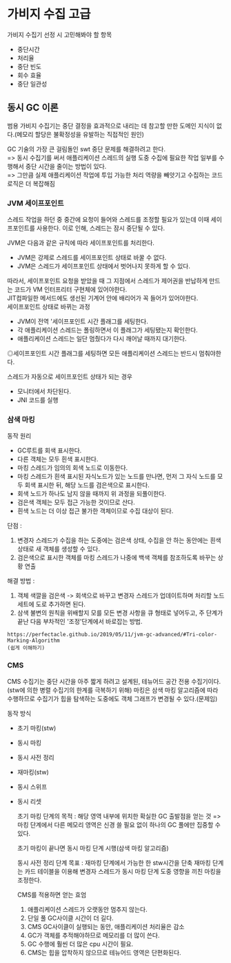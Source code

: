 <h1>가비지 수집 고급</h1>

가비지 수집기 선정 시 고민해봐야 할 항목</br>
 - 중단시간
 - 처리율
 - 중단 빈도
 - 회수 효율
 - 중단 일관성
   
<h2>동시 GC 이론</h2>

범용 가비지 수집기는 중단 결정을 효과적으로 내리는 데 참고할 만한 도메인 지식이 없다.(메모리 할당은 불확정성을 유발하는 직접적인 원인)</br>

GC 기술의 가장 큰 걸림돌인 swt 중단 문제를 해결하려고 한다.</br>
=> 동시 수집기를 써서 애플리케이션 스레드의 실행 도중 수집에 필요한 작업 일부를 수행해서 중단 시간을 줄이는 방법이 있다.</br>
=> 그만큼 실제 애플리케이션 작업에 투입 가능한 처리 역량을 빼앗기고 수집하는 코드 로직은 더 복잡해짐</br>

<h3>JVM 세이프포인트</h3>


스레드 작업을 하던 중 중간에 요청이 들어와 스레드를 조정할 필요가 있는데 이때 세이프포인트를 사용한다. 이로 인해, 스레드는 잠시 중단될 수 있다.</br>

JVM은 다음과 같은 규칙에 따라 세이프포인트를 처리한다.</br>
 - JVM은 강제로 스레드를 세이프포인트 상태로 바꿀 수 없다.
 - JVM은 스레드가 세이프포인트 상태에서 벗어나지 못하게 할 수 있다.

따라서, 세이프포인트 요청을 받았을 때 그 지점에서 스레드가 제어권을 반납하게 만드는 코드가 VM 인터프리터 구현체에 있어야한다.</br>
       JIT컴파일한 메서드에도 생선된 기계어 안에 배리어가 꼭 들어가 있어야한다.</br>
  세이프포인트 상태로 바뀌는 과정</br>
  - JVM이 전역 '세이프포인트 시간 플래그를 세팅한다.
  - 각 애플리케이션 스레드는 폴링하면서 이 플래그가 세팅됐는지 확인한다.
  - 애플리케이션 스레드는 일단 멈췄다가 다시 깨어날 때까지 대기한다.

◎세이프포인트 시간 플래그를 세팅하면 모든 애플리케이션 스레드는 반드시 멈춰야한다.</br>

스레드가 자동으로 세이프포인트 상태가 되는 경우
 - 모니터에서 차단된다.
 - JNI 코드를 실행

<h3>삼색 마킹</h3>

동작 원리

- GC루트를 회색 표시한다.
- 다른 객체는 모두 흰색 표시한다.
- 마킹 스레드가 임의의 회색 노드로 이동한다.
- 마킹 스레드가 흰색 표시된 자식노드가 있는 노드를 만나면, 먼저 그 자식 노드를 모두 회색 표시한 뒤, 해당 노드를 검은색으로 표시한다.
- 회색 노드가 하나도 남지 않을 때까지 위 과정을 되풀이한다.
- 검은색 객체는 모두 접근 가능한 것이므로 산다.
- 흰색 노드는 더 이상 접근 불가한 객체이므로 수집 대상이 된다.

단점 : 
  1. 변경자 스레드가 수집을 하는 도중에는 검은색 상태, 수집을 안 하는 동안에는 흰색 상태로 새 객체를 생성할 수 있다.
  2. 검은색으로 표시한 객체를 마킹 스레드가 나중에 백색 객체를 참조하도록 바꾸는 상황 연출

해결 방법 : 
   1. 객체 색깔을 검은색 -> 회색으로 바꾸고 변경자 스레드가 업데이트하며 처리할 노드 세트에 도로 추가하면 된다.
   2. 삼색 불변의 원칙을 위배할지 모를 모든 변경 사항을 큐 형태로 넣어두고, 주 단계가 끝난 다음 부차적인 '조정'단계에서 바로잡는 방법.

    https://perfectacle.github.io/2019/05/11/jvm-gc-advanced/#Tri-color-Marking-Algorithm
    (쉽게 이해하기)

<h3>CMS</h3>

CMS 수집기는 중단 시간을 아주 짧게 하려고 설계된, 테뉴어드 공간 전용 수집기이다.(stw에 의한 병렬 수집기의 한계를 극복하기 위해)
마킹은 삼색 마킹 알고리즘에 따라 수행하므로 수집기가 힙을 탐색하는 도중에도 객체 그래프가 변경될 수 있다.(문제임)

동작 방식
 - 초기 마킹(stw)
 - 동시 마킹
 - 동시 사전 정리
 - 재마킹(stw)
 - 동시 스위프
 - 동시 리셋


   초기 마킹 단계의 목적 : 해당 영역 내부에 위치한 확실한 GC 출발점을 얻는 것
   => 마킹 단계에서 다른 메모리 영역은 신경 쓸 필요 없이 하나의 GC 풀에만 집중할 수 있다.

   초기 마킹이 끝나면 동시 마킹 단계 시행(삼색 마킹 알고리즘)

   동시 사전 정리 단계 목표 : 재마킹 단계에서 가능한 한 stw시간을 단축
   재마킹 단계는 카드 테이블을 이용해 변경자 스레드가 동시 마킹 단계 도중 영향을 끼친 마킹을 조정한다.

   CMS를 적용하면 얻는 효엄
   1. 애플리케이션 스레드가 오랫동안 멈추지 않는다.
   2. 단일 풀 GC사이클 시간이 더 길다.
   3. CMS GC사이클이 실행되는 동안, 애플리케이션 처리율은 감소
   4. GC가 객체를 추적해야하므로 메모리를 더 많이 쓴다.
   5. GC 수행에 훨씬 더 많은 cpu 시간이 필요.
   6. CMS는 힙을 압착하지 않으므로 테뉴어드 영역은 단편화된다.










    


    

